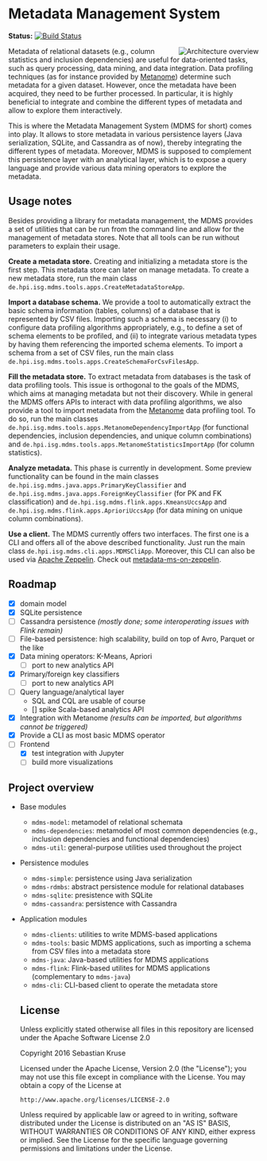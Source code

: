 # Metadata Management System

**Status:** [![Build Status](https://travis-ci.org/stratosphere/metadata-ms.svg?branch=master)](https://travis-ci.org/stratosphere/metadata-ms)

<img align="right" src="https://docs.google.com/drawings/d/11U_bsJZnpXqPbYCDtqNUuZEdmRhf4JwLE4sl5svq3eQ/pub?w=500" alt="Architecture overview">

Metadata of relational datasets (e.g., column statistics and inclusion dependencies) are useful for data-oriented tasks, such as query processing, data mining, and data integration. Data profiling techniques (as for instance provided by [Metanome](http://www.metanome.de)) determine such metadata for a given dataset. However, once the metadata have been acquired, they need to be further processed. In particular, it is highly beneficial to integrate and combine the different types of metadata and allow to explore them interactively.

This is where the Metadata Management System (MDMS for short) comes into play. It allows to store metadata in various persistence layers (Java serialization, SQLite, and Cassandra as of now), thereby integrating the different types of metadata. Moreover, MDMS is supposed to complement this persistence layer with an analytical layer, which is to expose a query language and provide various data mining operators to explore the metadata.

## Usage notes

Besides providing a library for metadata management, the MDMS provides a set of utilities that can be run from the command line and allow for the management of metadata stores. Note that all tools can be run without parameters to explain their usage.

**Create a metadata store.** Creating and initializing a metadata store is the first step. This metadata store can later on manage metadata. To create a new metadata store, run the main class `de.hpi.isg.mdms.tools.apps.CreateMetadataStoreApp`.

**Import a database schema.** We provide a tool to automatically extract the basic schema information (tables, columns) of a database that is represented by CSV files. Importing such a schema is necessary (i) to configure data profiling algorithms appropriately, e.g., to define a set of schema elements to be profiled, and (ii) to integrate various metadata types by having them referencing the imported schema elements. To import a schema from a set of CSV files, run the main class `de.hpi.isg.mdms.tools.apps.CreateSchemaForCsvFilesApp`.

**Fill the metadata store.** To extract metadata from databases is the task of data profiling tools. This issue is orthogonal to the goals of the MDMS, which aims at managing metadata but not their discovery. While in general the MDMS offers APIs to interact with data profiling algorithms, we also provide a tool to import metadata from the [Metanome](http://www.metanome.de) data profiling tool. To do so, run the main classes `de.hpi.isg.mdms.tools.apps.MetanomeDependencyImportApp` (for functional dependencies, inclusion dependencies, and unique column combinations) and `de.hpi.isg.mdms.tools.apps.MetanomeStatisticsImportApp` (for column statistics).

**Analyze metadata.** This phase is currently in development. Some preview functionality can be found in the main classes `de.hpi.isg.mdms.java.apps.PrimaryKeyClassifier` and `de.hpi.isg.mdms.java.apps.ForeignKeyClassifier` (for PK and FK classification) and `de.hpi.isg.mdms.flink.apps.KmeansUccsApp` and `de.hpi.isg.mdms.flink.apps.AprioriUccsApp` (for data mining on unique column combinations).

**Use a client.** The MDMS currently offers two interfaces. The first one is a CLI and offers all of the above described functionality. Just run the main class `de.hpi.isg.mdms.cli.apps.MDMSCliApp`. Moreover, this CLI can also be used via [Apache Zeppelin](https://zeppelin.incubator.apache.org/). Check out [metadata-ms-on-zeppelin](https://github.com/stratosphere/metadata-ms-on-zeppelin).

## Roadmap

- [x] domain model
- [x] SQLite persistence
- [ ] Cassandra persistence *(mostly done; some interoperating issues with Flink remain)*
- [ ] File-based persistence: high scalability, build on top of Avro, Parquet or the like
- [x] Data mining operators: K-Means, Apriori
  - [ ] port to new analytics API
- [x] Primary/foreign key classifiers
  - [ ] port to new analytics API
- [ ] Query language/analytical layer
  - SQL and CQL are usable of course
  - [] spike Scala-based analytics API
- [x] Integration with Metanome *(results can be imported, but algorithms cannot be triggered)*
- [x] Provide a CLI as most basic MDMS operator
- [ ] Frontend
  - [x] test integration with Jupyter
  - [ ] build more visualizations

## Project overview

* Base modules
  * `mdms-model`: metamodel of relational schemata
  * `mdms-dependencies`: metamodel of most common dependencies (e.g., inclusion dependencies and functional dependencies)
  * `mdms-util`: general-purpose utilities used throughout the project
* Persistence modules
  * `mdms-simple`: persistence using Java serialization
  * `mdms-rdmbs`: abstract persistence module for relational databases
  * `mdms-sqlite`: presistence with SQLite
  * `mdms-cassandra`: persistence with Cassandra
* Application modules
  * `mdms-clients`: utilities to write MDMS-based applications
  * `mdms-tools`: basic MDMS applications, such as importing a schema from CSV files into a metadata store
  * `mdms-java`: Java-based utilities for MDMS applications
  * `mdms-flink`: Flink-based utilites for MDMS applications (complementary to `mdms-java`)
  * `mdms-cli`: CLI-based client to operate the metadata store

  ## License

  Unless explicitly stated otherwise all files in this repository are licensed under the Apache Software License 2.0

  Copyright 2016 Sebastian Kruse

  Licensed under the Apache License, Version 2.0 (the "License");
  you may not use this file except in compliance with the License.
  You may obtain a copy of the License at

      http://www.apache.org/licenses/LICENSE-2.0

  Unless required by applicable law or agreed to in writing, software
  distributed under the License is distributed on an "AS IS" BASIS,
  WITHOUT WARRANTIES OR CONDITIONS OF ANY KIND, either express or implied.
  See the License for the specific language governing permissions and
  limitations under the License.
